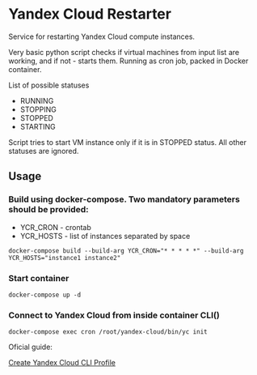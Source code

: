 # Yandex Cloud Restarter

Service for restarting Yandex Cloud compute instances.

Very basic python script checks if virtual machines from input list are working, and if not - starts them. Running as cron job, packed in Docker container.

List of possible statuses
- RUNNING
- STOPPING
- STOPPED
- STARTING

Script tries to start VM instance only if it is in STOPPED status. All other statuses are ignored.

## Usage

### Build using docker-compose. Two mandatory parameters should be provided:

 - YCR_CRON - crontab
 - YCR_HOSTS - list of instances separated by space

```docker-compose build --build-arg YCR_CRON="* * * * *" --build-arg YCR_HOSTS="instance1 instance2"```

### Start container

```docker-compose up -d```

### Connect to Yandex Cloud from inside container CLI()

```docker-compose exec cron /root/yandex-cloud/bin/yc init```


Oficial guide:

[Create Yandex Cloud CLI Profile](https://cloud.yandex.ru/docs/cli/operations/profile/profile-create)

